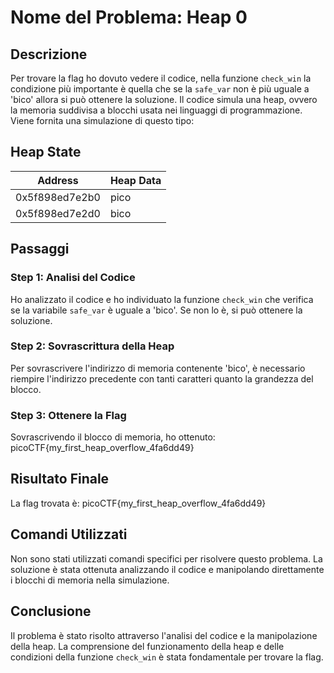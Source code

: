 # Nome del Problema: Heap 0

## Descrizione

Per trovare la flag ho dovuto vedere il codice, nella funzione `check_win` la condizione più importante
è quella che se la `safe_var` non è più uguale a 'bico' allora si può ottenere la soluzione.
Il codice simula una heap, ovvero la memoria suddivisa a blocchi usata nei linguaggi di programmazione. Viene
fornita una simulazione di questo tipo:

## Heap State

| Address           | Heap Data |
|-------------------|-----------|
| 0x5f898ed7e2b0    | pico      |
| 0x5f898ed7e2d0    | bico      |

## Passaggi

### Step 1: Analisi del Codice

Ho analizzato il codice e ho individuato la funzione `check_win` che verifica se la variabile `safe_var` è uguale a 'bico'. Se non lo è, si può ottenere la soluzione.

### Step 2: Sovrascrittura della Heap

Per sovrascrivere l'indirizzo di memoria contenente 'bico', è necessario riempire l'indirizzo precedente con tanti caratteri quanto la grandezza del blocco.

### Step 3: Ottenere la Flag

Sovrascrivendo il blocco di memoria, ho ottenuto:
picoCTF{my_first_heap_overflow_4fa6dd49}

## Risultato Finale

La flag trovata è:
picoCTF{my_first_heap_overflow_4fa6dd49}

## Comandi Utilizzati

Non sono stati utilizzati comandi specifici per risolvere questo problema. La soluzione è stata ottenuta analizzando il codice e manipolando direttamente i blocchi di memoria nella simulazione.

## Conclusione

Il problema è stato risolto attraverso l'analisi del codice e la manipolazione della heap. La comprensione del funzionamento della heap e delle condizioni della funzione `check_win` è stata fondamentale per trovare la flag.
